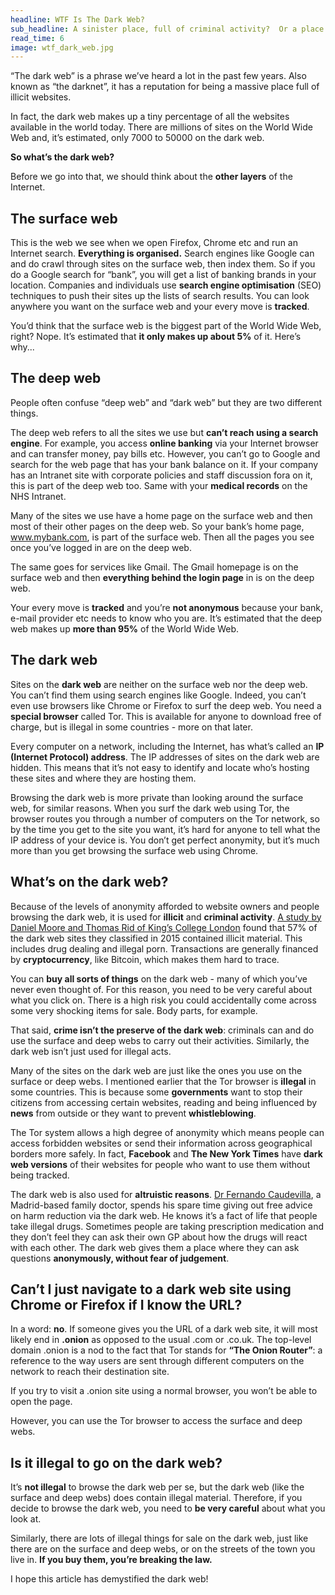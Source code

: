 ```yaml
---
headline: WTF Is The Dark Web?
sub_headline: A sinister place, full of criminal activity?  Or a place where good people do good things?
read_time: 6
image: wtf_dark_web.jpg
---
```


“The dark web” is a phrase we’ve heard a lot in the past few years.  Also known as “the darknet”, it has a reputation for being a massive place full of illicit websites.

In fact, the dark web makes up a tiny percentage of all the websites available in the world today.  There are millions of sites on the World Wide Web and, it’s estimated, only 7000 to 50000 on the dark web.

**So what’s the dark web?**

Before we go into that, we should think about the **other layers** of the Internet.

## The surface web

This is the web we see when we open Firefox, Chrome etc and run an Internet search.  **Everything is organised.**  Search engines like Google can and do crawl through sites on the surface web, then index them.  So if you do a Google search for “bank”, you will get a list of banking brands in your location.  Companies and individuals use **search engine optimisation** (SEO) techniques to push their sites up the lists of search results.  You can look anywhere you want on the surface web and your every move is **tracked**.

You’d think that the surface web is the biggest part of the World Wide Web, right?  Nope.  It’s estimated that **it only makes up about 5%** of it.  Here’s why...

## The deep web

People often confuse “deep web” and “dark web” but they are two different things.

The deep web refers to all the sites we use but **can’t reach using a search engine**.  For example, you access **online banking** via your Internet browser and can transfer money, pay bills etc.  However, you can’t go to Google and search for the web page that has your bank balance on it.  If your company has an Intranet site with corporate policies and staff discussion fora on it, this is part of the deep web too.  Same with your **medical records** on the NHS Intranet.

Many of the sites we use have a home page on the surface web and then most of their other pages on the deep web.  So your bank’s home page, www.mybank.com, is part of the surface web.  Then all the pages you see once you’ve logged in are on the deep web.

The same goes for services like Gmail.  The Gmail homepage is on the surface web and then **everything behind the login page** in is on the deep web.

Your every move is **tracked** and you’re **not anonymous** because your bank, e-mail provider etc needs to know who you are.  It’s estimated that the deep web makes up **more than 95%** of the World Wide Web.

## The dark web

Sites on the **dark web** are neither on the surface web nor the deep web.  You can’t find them using search engines like Google.  Indeed, you can’t even use browsers like Chrome or Firefox to surf the deep web.  You need a **special browser** called Tor.  This is available for anyone to download free of charge, but is illegal in some countries - more on that later.

Every computer on a network, including the Internet, has what’s called an **IP (Internet Protocol) address**.  The IP addresses of sites on the dark web are hidden.  This means that it’s not easy to identify and locate who’s hosting these sites and where they are hosting them.

Browsing the dark web is more private than looking around the surface web, for similar reasons.  When you surf the dark web using Tor, the browser routes you through a number of computers on the Tor network, so by the time you get to the site you want, it’s hard for anyone to tell what the IP address of your device is.  You don’t get perfect anonymity, but it’s much more than you get browsing the surface web using Chrome.

## What’s on the dark web?

Because of the levels of anonymity afforded to website owners and people browsing the dark web, it is used for **illicit** and **criminal activity**.  [A study by Daniel Moore and Thomas Rid of King’s College London](https://www.tandfonline.com/doi/full/10.1080/00396338.2016.1142085) found that 57% of the dark web sites they classified in 2015 contained illicit material.  This includes drug dealing and illegal porn.  Transactions are generally financed by **cryptocurrency**, like Bitcoin, which makes them hard to trace.

You can **buy all sorts of things** on the dark web - many of which you’ve never even thought of.  For this reason, you need to be very careful about what you click on.  There is a high risk you could accidentally come across some very shocking items for sale.  Body parts, for example.

That said, **crime isn’t the preserve of the dark web**: criminals can and do use the surface and deep webs to carry out their activities.  Similarly, the dark web isn’t just used for illegal acts. 

Many of the sites on the dark web are just like the ones you use on the surface or deep webs.  I mentioned earlier that the Tor browser is **illegal** in some countries.  This is because some **governments** want to stop their citizens from accessing certain websites, reading and being influenced by **news** from outside or they want to prevent **whistleblowing**.

The Tor system allows a high degree of anonymity which means people can access forbidden websites or send their information across geographical borders more safely.  In fact, **Facebook** and **The New York Times** have **dark web versions** of their websites for people who want to use them without being tracked.

The dark web is also used for **altruistic reasons**.  [Dr Fernando Caudevilla](https://www.vice.com/en_us/article/ypwxwj/doctorx-is-the-darknets-most-reliable-drug-counselor), a Madrid-based family doctor, spends his spare time giving out free advice on harm reduction via the dark web.  He knows it’s a fact of life that people take illegal drugs.  Sometimes people are taking prescription medication and they don’t feel they can ask their own GP about how the drugs will react with each other.  The dark web gives them a place where they can ask questions **anonymously, without fear of judgement**.

## Can’t I just navigate to a dark web site using Chrome or Firefox if I know the URL?

In a word: **no**.  If someone gives you the URL of a dark web site, it will most likely end in **.onion** as opposed to the usual .com or .co.uk.  The top-level domain .onion is a nod to the fact that Tor stands for **“The Onion Router”**: a reference to the way users are sent through different computers on the network to reach their destination site.

If you try to visit a .onion site using a normal browser, you won’t be able to open the page.

However, you can use the Tor browser to access the surface and deep webs.

## Is it illegal to go on the dark web?

It’s **not illegal** to browse the dark web per se, but the dark web (like the surface and deep webs) does contain illegal material.  Therefore, if you decide to browse the dark web, you need to **be very careful** about what you look at.

Similarly, there are lots of illegal things for sale on the dark web, just like there are on the surface and deep webs, or on the streets of the town you live in.  **If you buy them, you’re breaking the law.**

I hope this article has demystified the dark web!
